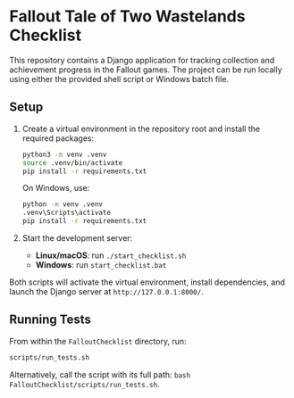 # Fallout Tale of Two Wastelands Checklist

This repository contains a Django application for tracking collection and achievement progress in the Fallout games. The project can be run locally using either the provided shell script or Windows batch file.

## Setup

1. Create a virtual environment in the repository root and install the required packages:
   ```bash
   python3 -m venv .venv
   source .venv/bin/activate
   pip install -r requirements.txt
   ```
   On Windows, use:
   ```bat
   python -m venv .venv
   .venv\Scripts\activate
   pip install -r requirements.txt
   ```

2. Start the development server:
   - **Linux/macOS**: run `./start_checklist.sh`
   - **Windows**: run `start_checklist.bat`

Both scripts will activate the virtual environment, install dependencies, and launch the Django server at `http://127.0.0.1:8000/`.

## Running Tests

From within the `FalloutChecklist` directory, run:
```bash
scripts/run_tests.sh
```
Alternatively, call the script with its full path: `bash FalloutChecklist/scripts/run_tests.sh`.
